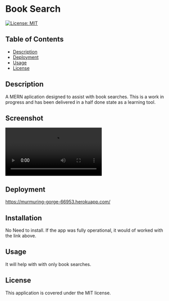 # Book Search
[![License: MIT](https://img.shields.io/badge/license-MIT-yellow)](https://opensource.org/licenses/MIT)
## Table of Contents

* [Description](#description)
* [Deployment](#deployment)
* [Usage](#usage)
* [License](#license)
## Description
A MERN aplication designed to assist with book searches.  This is a work in progress and has been delivered in a half done state as a learning tool.
## Screenshot
![pic of application](https://i.imgur.com/VDYLrkr.mp4)


## Deployment
https://murmuring-gorge-66953.herokuapp.com/

## Installation

No Need to install.  If the app was fully operational, it would of worked with the link above.

## Usage

It will help with with only book searches.


## License

This application is covered under the MIT license.



